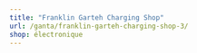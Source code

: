 ```yaml
---
title: "Franklin Garteh Charging Shop"
url: /ganta/franklin-garteh-charging-shop-3/
shop: électronique
---
```

